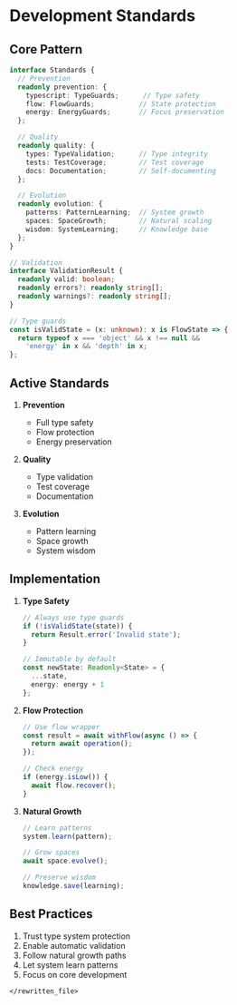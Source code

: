 # Development Standards

## Core Pattern
```typescript
interface Standards {
  // Prevention
  readonly prevention: {
    typescript: TypeGuards;      // Type safety
    flow: FlowGuards;           // State protection
    energy: EnergyGuards;       // Focus preservation
  };

  // Quality
  readonly quality: {
    types: TypeValidation;      // Type integrity
    tests: TestCoverage;        // Test coverage
    docs: Documentation;        // Self-documenting
  };

  // Evolution
  readonly evolution: {
    patterns: PatternLearning;  // System growth
    spaces: SpaceGrowth;        // Natural scaling
    wisdom: SystemLearning;     // Knowledge base
  };
}

// Validation
interface ValidationResult {
  readonly valid: boolean;
  readonly errors?: readonly string[];
  readonly warnings?: readonly string[];
}

// Type guards
const isValidState = (x: unknown): x is FlowState => {
  return typeof x === 'object' && x !== null &&
    'energy' in x && 'depth' in x;
};
```

## Active Standards
1. **Prevention**
   - Full type safety
   - Flow protection
   - Energy preservation

2. **Quality**
   - Type validation
   - Test coverage
   - Documentation

3. **Evolution**
   - Pattern learning
   - Space growth
   - System wisdom

## Implementation
1. **Type Safety**
   ```typescript
   // Always use type guards
   if (!isValidState(state)) {
     return Result.error('Invalid state');
   }

   // Immutable by default
   const newState: Readonly<State> = {
     ...state,
     energy: energy + 1
   };
   ```

2. **Flow Protection**
   ```typescript
   // Use flow wrapper
   const result = await withFlow(async () => {
     return await operation();
   });

   // Check energy
   if (energy.isLow()) {
     await flow.recover();
   }
   ```

3. **Natural Growth**
   ```typescript
   // Learn patterns
   system.learn(pattern);

   // Grow spaces
   await space.evolve();

   // Preserve wisdom
   knowledge.save(learning);
   ```

## Best Practices
1. Trust type system protection
2. Enable automatic validation
3. Follow natural growth paths
4. Let system learn patterns
5. Focus on core development
``` 
</rewritten_file>